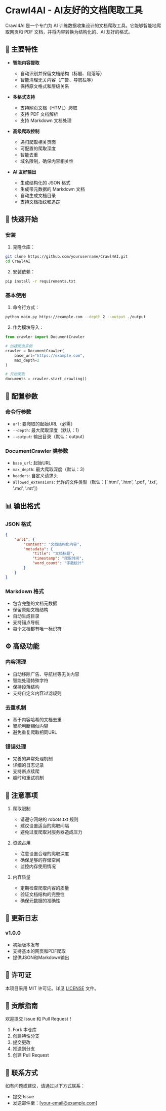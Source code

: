 # Crawl4AI - AI友好的文档爬取工具

Crawl4AI 是一个专门为 AI 训练数据收集设计的文档爬取工具。它能够智能地爬取网页和 PDF 文档，并将内容转换为结构化的、AI 友好的格式。

## 🌟 主要特性

- **智能内容提取**
  - 自动识别并保留文档结构（标题、段落等）
  - 智能清理无关内容（广告、导航栏等）
  - 保持原文格式和层级关系

- **多格式支持**
  - 支持网页文档（HTML）爬取
  - 支持 PDF 文档解析
  - 支持 Markdown 文档处理

- **高级爬取控制**
  - 递归爬取相关页面
  - 可配置的爬取深度
  - 智能去重
  - 域名限制，确保内容相关性

- **AI 友好输出**
  - 生成结构化的 JSON 格式
  - 生成带元数据的 Markdown 文档
  - 自动生成文档目录
  - 支持文档指纹和追踪

## 🚀 快速开始

### 安装

1. 克隆仓库：
```bash
git clone https://github.com/yourusername/Crawl4AI.git
cd Crawl4AI
```

2. 安装依赖：
```bash
pip install -r requirements.txt
```

### 基本使用

1. 命令行方式：
```bash
python main.py https://example.com --depth 2 --output ./output
```

2. 作为模块导入：
```python
from crawler import DocumentCrawler

# 创建爬虫实例
crawler = DocumentCrawler(
    base_url="https://example.com",
    max_depth=2
)

# 开始爬取
documents = crawler.start_crawling()
```

## 📝 配置参数

### 命令行参数

- `url`: 要爬取的起始URL（必需）
- `--depth`: 最大爬取深度（默认：1）
- `--output`: 输出目录（默认：output）

### DocumentCrawler 类参数

- `base_url`: 起始URL
- `max_depth`: 最大爬取深度（默认：3）
- `headers`: 自定义请求头
- `allowed_extensions`: 允许的文件类型（默认：['.html', '.htm', '.pdf', '.txt', '.md', '.rst']）

## 📊 输出格式

### JSON 格式
```json
{
    "url1": {
        "content": "文档结构化内容",
        "metadata": {
            "title": "文档标题",
            "timestamp": "爬取时间",
            "word_count": "字数统计"
        }
    }
}
```

### Markdown 格式
- 包含完整的文档元数据
- 保留原始文档结构
- 自动生成目录
- 支持锚点导航
- 每个文档都有唯一标识符

## ⚙️ 高级功能

### 内容清理
- 自动移除广告、导航栏等无关内容
- 智能处理特殊字符
- 保持段落结构
- 支持自定义内容过滤规则

### 去重机制
- 基于内容哈希的文档去重
- 智能判断相似内容
- 避免重复爬取相同URL

### 错误处理
- 完善的异常处理机制
- 详细的日志记录
- 支持断点续爬
- 超时和重试机制

## 📌 注意事项

1. 爬取限制
   - 请遵守网站的 robots.txt 规则
   - 建议设置适当的爬取间隔
   - 避免过度爬取对服务器造成压力

2. 资源占用
   - 注意设置合理的爬取深度
   - 确保足够的存储空间
   - 监控内存使用情况

3. 内容质量
   - 定期检查爬取内容的质量
   - 验证文档结构的完整性
   - 确保元数据的准确性

## 🔄 更新日志

### v1.0.0
- 初始版本发布
- 支持基本的网页和PDF爬取
- 提供JSON和Markdown输出

## 📄 许可证

本项目采用 MIT 许可证。详见 [LICENSE](LICENSE) 文件。

## 🤝 贡献指南

欢迎提交 Issue 和 Pull Request！

1. Fork 本仓库
2. 创建特性分支
3. 提交更改
4. 推送到分支
5. 创建 Pull Request

## 📮 联系方式

如有问题或建议，请通过以下方式联系：

- 提交 Issue
- 发送邮件至：[your-email@example.com] 